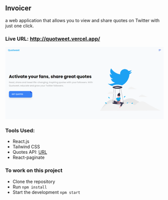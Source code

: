 ## Invoicer

a web application that allows you to view and share quotes on Twitter with just one click.

### Live URL: http://quotweet.vercel.app/

![Web Preview](./src/images/githubSnapshot.png)

### Tools Used:

- React.js
- Tailwind CSS
- Quotes API: [URL](https://api.quotable.io/quotes)
- React-paginate

### To work on this project

- Clone the repository
- Run `npm install`
- Start the development `npm start`

